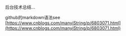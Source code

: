 后台技术总结...

github的markdown语法see [https://www.cnblogs.com/manyiString/p/6803071.html](https://www.cnblogs.com/manyiString/p/6803071.html)
